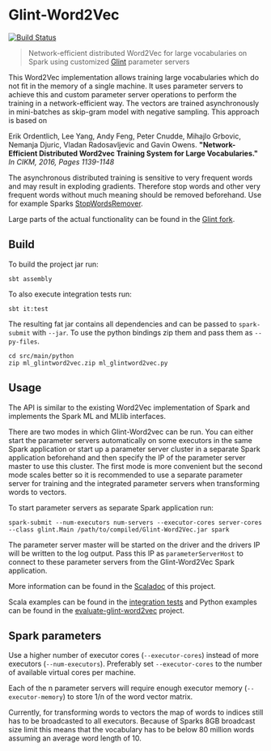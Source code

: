 # Glint-Word2Vec
[![Build Status](https://travis-ci.com/MGabr/glint-word2vec.svg)](https://travis-ci.com/MGabr/glint-word2vec)

> Network-efficient distributed Word2Vec for large vocabularies on Spark 
using customized [Glint](https://github.com/MGabr/glint-word2vec) parameter servers

This Word2Vec implementation allows training large vocabularies which do not fit in the memory of a single machine.
It uses parameter servers to achieve this and custom parameter server operations to perform the training in a
network-efficient way. The vectors are trained asynchronously in mini-batches as skip-gram model with negative sampling. 
This approach is based on 

Erik Ordentlich, Lee Yang, Andy Feng, Peter Cnudde, Mihajlo Grbovic,
Nemanja Djuric, Vladan Radosavljevic and Gavin Owens.
**"Network-Efficient Distributed Word2vec Training System for Large Vocabularies."**
*In CIKM, 2016, Pages 1139-1148*

The asynchronous distributed training is sensitive to very frequent words and may result in exploding gradients.
Therefore stop words and other very frequent words without much meaning should be removed beforehand. Use for example
Sparks [StopWordsRemover](https://spark.apache.org/docs/2.2.0/ml-features.html#stopwordsremover).

Large parts of the actual functionality can be found in the [Glint fork](https://github.com/MGabr/glint-word2vec).

## Build

To build the project jar run:

    sbt assembly
 
To also execute integration tests run:

    sbt it:test

The resulting fat jar contains all dependencies and can be passed to `spark-submit` with `--jar`.
To use the python bindings zip them and pass them as `--py-files`.

    cd src/main/python
    zip ml_glintword2vec.zip ml_glintword2vec.py

## Usage

The API is similar to the existing Word2Vec implementation of Spark and implements the Spark ML and MLlib
interfaces.

There are two modes in which Glint-Word2vec can be run. 
You can either start the parameter servers automatically on some executors in the same Spark application
or start up a parameter server cluster in a separate Spark application beforehand and then specify the
IP of the parameter server master to use this cluster. The first mode is more convenient but the second
mode scales better so it is recommended to use a separate parameter server for training and the integrated
parameter servers when transforming words to vectors.

To start parameter servers as separate Spark application run:

    spark-submit --num-executors num-servers --executor-cores server-cores --class glint.Main /path/to/compiled/Glint-Word2Vec.jar spark

The parameter server master will be started on the driver and the drivers IP will be written to the log output.
Pass this IP as `parameterServerHost` to connect to these parameter servers from the Glint-Word2Vec Spark application. 

More information can be found in the [Scaladoc](https://mgabr.github.io/glint-word2vec/latest/api/) of this project.

Scala examples can be found in the [integration tests](https://github.com/MGabr/glint-word2vec/blob/master/src/it/scala/org/apache/spark/ml/feature/ServerSideGlintWord2VecSpec.scala)
and Python examples can be found in the [evaluate-glint-word2vec](https://github.com/MGabr/evaluate-glint-word2vec) project.

## Spark parameters

Use a higher number of executor cores (`--executor-cores`) instead of more executors (`--num-executors`).
Preferably set `--executor-cores` to the number of available virtual cores per machine.

Each of the n parameter servers will require enough executor memory (`--executor-memory`) to store 1/n of the word vector matrix.

Currently, for transforming words to vectors the map of words to indices still has to be broadcasted to all
executors. Because of Sparks 8GB broadcast size limit this means that the vocabulary has to be below 80 million words 
assuming an average word length of 10.
